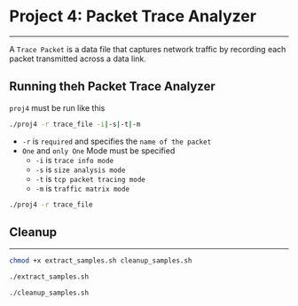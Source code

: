# Project 4: Packet Trace Analyzer
---
A `Trace Packet` is a data file that captures network traffic by recording each packet transmitted across a data link.

## Running theh Packet Trace Analyzer

`proj4` must be run like this

```bash
./proj4 -r trace_file -i|-s|-t|-m
```
- `-r` is `required` and specifies the `name of the packet`
- `One` and `only One` Mode must be specified
    - `-i` is `trace info mode`
    - `-s` is `size analysis mode`
    - `-t` is `tcp packet tracing mode `
    - `-m` is `traffic matrix mode`

```bash
./proj4 -r trace_file 
```

## Cleanup
---

```bash
chmod +x extract_samples.sh cleanup_samples.sh
```
```bash
./extract_samples.sh
```
```bash
./cleanup_samples.sh
```